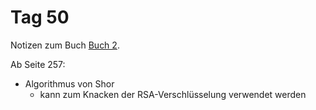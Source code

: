 # Tag 50

Notizen zum Buch [Buch 2](../Buch2.md).

Ab Seite 257:
* Algorithmus von Shor
  - kann zum Knacken der RSA-Verschlüsselung verwendet werden
